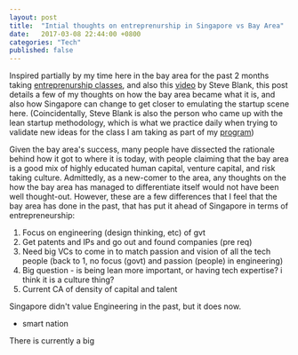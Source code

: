 ```yaml
---
layout: post
title:  "Intial thoughts on entreprenurship in Singapore vs Bay Area"
date:   2017-03-08 22:44:00 +0800
categories: "Tech"
published: false
---
```


Inspired partially by my time here in the bay area for the past 2 months taking [entreprenurship classes](http://etl.stanford.edu/), and also this [video](http://ecorner.stanford.edu/videos/4684/Entrepreneurship-Strengthens-a-Nation-Entire-Talk) by Steve Blank, this post details a few of my thoughts on how the bay area became what it is, and also how Singapore can change to get closer to emulating the startup scene here. (Coincidentally, Steve Blank is also the person who came up with the lean startup methodology, which is what we practice daily when trying to validate new ideas for the class I am taking as part of my [program](http://enterprise.nus.edu.sg/educate/nus-overseas-colleges/programmes/curriculum-overview))

Given the bay area's success, many people have dissected the rationale behind how it got to where it is today, with people claiming that the bay area is a good mix of highly educated human capital, venture capital, and risk taking culture. Admittedly, as a new-comer to the area, any thoughts on the how the bay area has managed to differentiate itself would not have been well thought-out. However, these are a few differences that I feel that the bay area has done in the past, that has put it ahead of Singapore in terms of entrepreneurship:

1. Focus on engineering (design thinking, etc) of gvt
2. Get patents and IPs and go out and found companies (pre req)
3. Need big VCs to come in to match passion and vision of all the tech people (back to 1, no focus (govt) and passion (people) in engineering)
4. Big question - is being lean more important, or having tech expertise? i think it is a culture thing?
5. Current CA of density of capital and talent

Singapore didn't value Engineering in the past, but it does now.
- smart nation 

There is currently a big 
